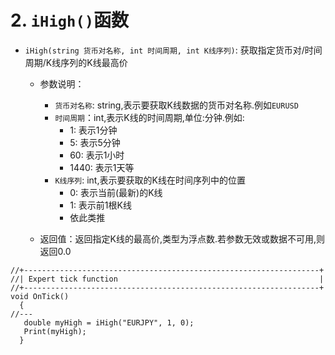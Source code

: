 # 2. `iHigh()`函数

- `iHigh(string 货币对名称, int 时间周期, int K线序列)`: 获取指定货币对/时间周期/K线序列的K线最高价

  - 参数说明：
    - `货币对名称`: string,表示要获取K线数据的货币对名称.例如`EURUSD`
    - `时间周期`：int,表示K线的时间周期,单位:分钟.例如:
      - 1: 表示1分钟
      - 5: 表示5分钟
      - 60: 表示1小时
      - 1440: 表示1天等
    - `K线序列`: int,表示要获取的K线在时间序列中的位置
      - 0: 表示当前(最新)的K线
      - 1: 表示前1根K线
      - 依此类推

  - 返回值：返回指定K线的最高价,类型为浮点数.若参数无效或数据不可用,则返回0.0

```mq4
//+------------------------------------------------------------------+
//| Expert tick function                                             |
//+------------------------------------------------------------------+
void OnTick()
  {
//---
   double myHigh = iHigh("EURJPY", 1, 0);
   Print(myHigh);
  }
```
